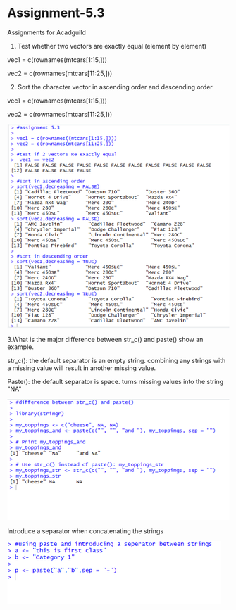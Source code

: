 # Assignment-5.3
Assignments for Acadguild

1. Test whether two vectors are exactly equal (element by
element)

vec1 = c(rownames(mtcars[1:15,]))

vec2 = c(rownames(mtcars[11:25,]))

2. Sort the character vector in ascending order and descending
order

vec1 = c(rownames(mtcars[1:15,]))

vec2 = c(rownames(mtcars[11:25,]))

![](assignment_5_3_1sol.PNG)

3.What is the major difference between str_c() and paste()
show an example.

str_c():
the default separator is an empty string.
combining any strings with a missing value will result in another missing value.

Paste():
the default separator is space.
turns missing values into the string "NA"

![](assignment_5_3_2sol.PNG)

Introduce a separator when concatenating the strings

![](assignment_5_3_3sol.PNG)
